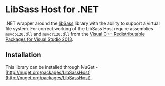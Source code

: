 # LibSass Host for .NET

.NET wrapper around the [libSass](http://sass-lang.com/libsass) library with the ability to support a virtual file system. For correct working of the LibSass Host require assemblies `msvcp120.dll` and `msvcr120.dll` from the [Visual C++ Redistributable Packages for Visual Studio 2013](http://www.microsoft.com/en-us/download/details.aspx?id=40784).

## Installation

This library can be installed through NuGet - [http://nuget.org/packages/LibSassHost](http://nuget.org/packages/LibSassHost).